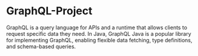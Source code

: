 # GraphQL-Project
GraphQL is a query language for APIs and a runtime that allows clients to request specific data they need. In Java, GraphQL Java is a popular library for implementing GraphQL, enabling flexible data fetching, type definitions, and schema-based queries.
